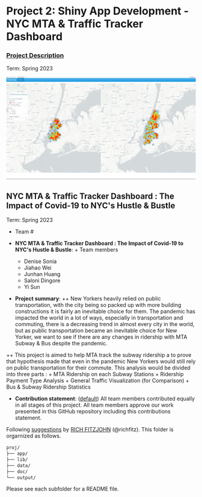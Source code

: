# Project 2: Shiny App Development - NYC MTA & Traffic Tracker Dashboard

### [Project Description](doc/project2_desc.md)

Term: Spring 2023

![screenshot](doc/figs/map.jpg)

 

## NYC MTA & Traffic Tracker Dashboard : The Impact of Covid-19 to NYC's Hustle & Bustle
Term: Spring 2023

+ Team #
+ **NYC MTA & Traffic Tracker Dashboard : The Impact of Covid-19 to NYC's Hustle & Bustle**: + Team members
	+ Denise Sonia
	+ Jiahao Wei
	+ Junhan Huang
	+ Saloni Dingore
	+ Yi Sun

+ **Project summary**: 
++ New Yorkers heavily relied on public transportation, with the city being so packed up with more building constructions it is fairly an inevitable choice for them. The pandemic has impacted the world in a lot of ways, especially in transportation and commuting, there is a decreasing trend in almost every city in the world, but as public transportation became an inevitable choice for New Yorker, we want to see if there are any changes in ridership with MTA Subway & Bus despite the pandemic. 

++ This project is aimed to help MTA track the subway ridership a to prove that hypothesis made that even in the pandemic New Yorkers would still rely on public transportation for their commute. This analysis would be divided into three parts : 
	+ MTA Ridership on each Subway Stations
	+ Ridership Payment Type Analysis
	+ General Traffic Visualization (for Comparison)
	+ Bus & Subway Ridership Statistics


+ **Contribution statement**: ([default](doc/a_note_on_contributions.md)) All team members contributed equally in all stages of this project. All team members approve our work presented in this GitHub repository including this contributions statement. 

Following [suggestions](http://nicercode.github.io/blog/2013-04-05-projects/) by [RICH FITZJOHN](http://nicercode.github.io/about/#Team) (@richfitz). This folder is orgarnized as follows.

```
proj/
├── app/
├── lib/
├── data/
├── doc/
└── output/
```

Please see each subfolder for a README file.

